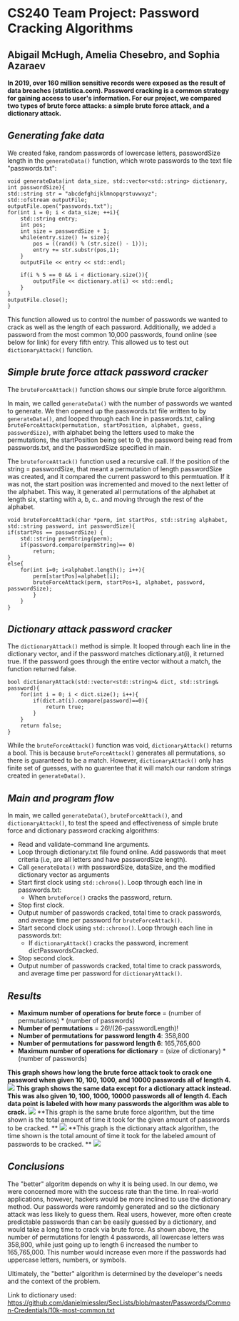 # CS240 Team Project: Password Cracking Algorithms
## Abigail McHugh, Amelia Chesebro, and Sophia Azaraev

**In 2019, over 160 million sensitive records were exposed as the result of data breaches (statistica.com). Password cracking is a common strategy for gaining access to user's information.
For our project, we compared two types of brute force attacks: a simple brute force attack, and a
dictionary attack.**

## _Generating fake data_
We created fake, random passwords of lowercase letters, passwordSize length in the `generateData()` function, which wrote passwords to the text file "passwords.txt": 

	void generateData(int data_size, std::vector<std::string> dictionary, int passwordSize){
	std::string str = "abcdefghijklmnopqrstuvwxyz";
	std::ofstream outputFile;
	outputFile.open("passwords.txt");
	for(int i = 0; i < data_size; ++i){
		std::string entry;
		int pos;
		int size = passwordSize + 1;
		while(entry.size() != size){
			pos = ((rand() % (str.size() - 1)));
			entry += str.substr(pos,1);
		}
		outputFile << entry << std::endl;

		if(i % 5 == 0 && i < dictionary.size()){
			outputFile << dictionary.at(i) << std::endl;
		}
	}
	outputFile.close();
	}

This function allowed us to control the number of passwords we wanted to crack as well as the length of each password. Additionally, we added a password from the most common 10,000 passwords, found online (see below for link) for every fifth entry. This allowed us to test out `dictionaryAttack()` function.

## _Simple brute force attack password cracker_
The `bruteForceAttack()` function shows our simple brute force algorithmn.

In main, we called `generateData()` with the number of passwords we wanted to generate. We then opened up the passwords.txt file written to by `generateData()`, and looped through each line in passwords.txt, calling `bruteForceAttack(permutation, startPosition, alphabet, guess, passwordSize)`, with alphabet being the letters used to make the permutations, the startPosition being set to 0, the password being read from passwords.txt, and the passwordSize specified in main.

The `bruteforceAttack()` function used a recursive call. If the position of the string = passwordSize, that meant a permutation of length passwordSize was created, and it compared the current password to this permtuation. If it was not, the start position was incremented and moved to the next letter of the alphabet. This way, it generated all permutations of the alphabet at length six, starting with a, b, c.. and moving through the rest of the alphabet.

	void bruteForceAttack(char *perm, int startPos, std::string alphabet, std::string password, int passwordSize){
	if(startPos == passwordSize) {
		std::string permString(perm);
		if(password.compare(permString)== 0)
			return;
	}
	else{
		for(int i=0; i<alphabet.length(); i++){
			perm[startPos]=alphabet[i];
			bruteForceAttack(perm, startPos+1, alphabet, password, passwordSize);
			}
		}	
	}

## _Dictionary attack password cracker_
The `dictionaryAttack()` method is simple. It looped through each line in the dictionary vector, and if the password matches dictionary.at(i), it returned true. If the password goes through the entire vector without a match, the function returned false.

	bool dictionaryAttack(std::vector<std::string>& dict, std::string& password){
		for(int i = 0; i < dict.size(); i++){
			if(dict.at(i).compare(password)==0){
				return true;
			}
		}
		return false;
	}

While the `bruteForceAttack()` function was void, `dictionaryAttack()` returns a bool. This is because `bruteForceAttack()` generates all permutations, so there is guaranteed to be a match. However, `dictionaryAttack()` only has finite set of guesses, with no guarentee that it will match our random strings created in `generateData()`. 

## _Main and program flow_
In main, we called `generateData()`, `bruteForceAttack()`, and `dictionaryAttack()`, to test the speed and effectiveness of simple brute force and dictionary password cracking algorithms:
- Read and validate-command line arguments.
- Loop through dictionary.txt file found online. Add passwords that meet criteria (i.e, are all letters and have passwordSize 	length).
- Call `generateData()` with passwordSize, dataSize, and the modified dictionary vector as arguments
- Start first clock using `std::chrono()`. Loop through each line in passwords.txt:
    - When `bruteForce()` cracks the password, return.
- Stop first clock.
- Output number of passwords cracked, total time to crack passwords, and average time per password for `bruteForceAttack()`.
- Start second clock using `std::chrono()`. Loop through each line in passwords.txt:
    - If `dictionaryAttack()` cracks the password, increment dictPasswordsCracked.
- Stop second clock.
- Output number of passwords cracked, total time to crack passwords, and average time per password for `dictionaryAttack()`.

## _Results_ 
- **Maximum number of operations for brute force** = (number of permutations) * (number of passwords)
- **Number of permutations** = 26!/(26-passwordLength)!
- **Number of permutations for password length 4**: 358,800
- **Number of permutations for password length 6**: 165,765,600
- **Maximum number of operations for dictionary** = (size of dictionary) * (number of passwords)

**This graph shows how long the brute force attack took to crack one password when given 10, 100, 1000, and 10000 passwords all of length 4.**
![](images/Brute1.png)
**This graph shows the same data except for a dictionary attack instead. This was also given 10, 100, 1000, 10000 passwords all of length 4. Each data point is labeled with how many passwords the algorithm was able to crack.**
![](images/Dic1.png)
**This graph is the same brute force algorithm, but the time shown is the total amount of time it took for the given amount of passwords to be cracked. **
![](images/Brute2.png)
**This graph is the dictionary attack algorithm, the time shown is the total amount of time it took for the labeled amount of passwords to be cracked. **
![](images/Dic2.png)

## _Conclusions_
The "better" algoritm depends on why it is being used. In our demo, we were concerned more with the success rate than the time. In real-world applications, however, hackers would be more inclined to use the dictionary method. Our passwords were randomly generated and so the dictionary attack was less likely to guess them. Real users, however, more often create predictable passwords than can be easily guessed by a dictionary, and would take a long time to crack via brute force. As shown above, the number of permutations for length 4 passwords, all lowercase letters was 358,800, while just going up to length 6 increased the number to 165,765,000. This number would increase even more if the passwords had uppercase letters, numbers, or symbols.

Ultimately, the "better" algorithm is determined by the developer's needs and the context of the problem. 

Link to dictionary used: https://github.com/danielmiessler/SecLists/blob/master/Passwords/Common-Credentials/10k-most-common.txt
